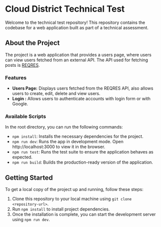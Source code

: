 # Cloud District Technical Test

Welcome to the technical test repository! This repository contains the codebase for a web application built as part of a technical assessment.

## About the Project

The project is a web application that provides a users page, where users can view users fetched from an external API. The API used for fetching posts is [REQRES](https://reqres.in/).

### Features

- **Users Page:** Displays users fetched from the REQRES API, also allows users to create, edit, delete and view users.
- **Login :** Allows users to authenticate accounts with login form or with Google.

### Available Scripts

In the root directory, you can run the following commands:

- `npm install`: Installs the necessary dependencies for the project.
- `npm run dev`: Runs the app in development mode. Open http://localhost:3000 to view it in the browser.
- `npm run test`: Runs the test suite to ensure the application behaves as expected.
- `npm run build`: Builds the production-ready version of the application.

## Getting Started

To get a local copy of the project up and running, follow these steps:

1. Clone this repository to your local machine using `git clone <repository-url>`.
2. Run `npm install` to install project dependencies.
3. Once the installation is complete, you can start the development server using `npm run dev`.
